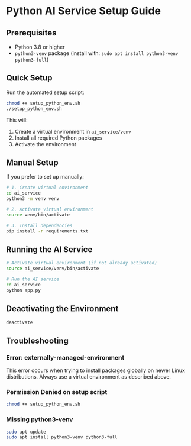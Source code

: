 # Python AI Service Setup Guide

## Prerequisites

- Python 3.8 or higher
- `python3-venv` package (install with: `sudo apt install python3-venv python3-full`)

## Quick Setup

Run the automated setup script:

```bash
chmod +x setup_python_env.sh
./setup_python_env.sh
```

This will:
1. Create a virtual environment in `ai_service/venv`
2. Install all required Python packages
3. Activate the environment

## Manual Setup

If you prefer to set up manually:

```bash
# 1. Create virtual environment
cd ai_service
python3 -m venv venv

# 2. Activate virtual environment
source venv/bin/activate

# 3. Install dependencies
pip install -r requirements.txt
```

## Running the AI Service

```bash
# Activate virtual environment (if not already activated)
source ai_service/venv/bin/activate

# Run the AI service
cd ai_service
python app.py
```

## Deactivating the Environment

```bash
deactivate
```

## Troubleshooting

### Error: externally-managed-environment

This error occurs when trying to install packages globally on newer Linux distributions. Always use a virtual environment as described above.

### Permission Denied on setup script

```bash
chmod +x setup_python_env.sh
```

### Missing python3-venv

```bash
sudo apt update
sudo apt install python3-venv python3-full
```
